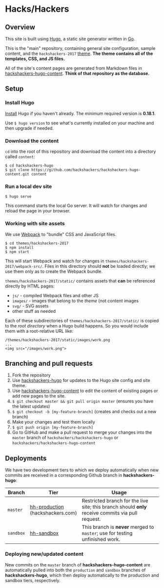 # Hacks/Hackers

## Overview

This site is built using [Hugo](https://gohugo.io), a static site generator written in [Go](http://golang.org/).

This is the "main" repository, containing general site configuration, sample content, and the `hackshackers-2017` [theme](https://gohugo.io/themes/overview/). **The theme contains all of the templates, CSS, and JS files.**

All of the site's content pages are generated from Markdown files in [hackshackers-hugo-content](https://github.com/hackshackers/hackshackers-hugo-content). **Think of that repository as the database.**

## Setup

### Install Hugo

[Install](https://gohugo.io/overview/installing/) Hugo if you haven't already.
The minimum required version is **0.18.1**.

Use `$ hugo version` to see what's currently installed on your machine and then upgrade if needed.

### Download the content

`cd` into the root of this repository and download the content into a directory called `content`:

```
$ cd hackshackers-hugo
$ git clone https://github.com/hackshackers/hackshackers-hugo-content.git content
```

### Run a local dev site

```
$ hugo serve
```

This command starts the local Go server. It will watch for changes and reload the page in your browser.

### Working with site assets

We use [Webpack](https://webpack.github.io/) to "bundle" CSS and JavaScript files.

```
$ cd themes/hackshackers-2017
$ npm install
$ npm start
```

This will start Webpack and watch for changes in `themes/hackshackers-2017/webpack-src/`. Files in this directory should **not** be loaded directly; we use them only as to create the Webpack bundle.

`themes/hackshackers-2017/static/` contains assets that **can** be referenced directly by HTML pages:

* `js/` - compiled Webpack files and other JS
* `images/` - images that belong to the _theme_ (not content images
* `svg/` - SVG assets
* other stuff as needed

Each of these subdirectories of `themes/hackshackers-2017/static/` is copied to the _root directory_ when a Hugo build happens. So you would include them with a root-relative URL like:

```
/themes/hackshackers-2017/static/images/work.png
...
<img src="/images/work.png">
```

## Branching and pull requests

1. Fork the repository
  1. Use [hackshackers-hugo](https://github.com/hackshackers/hackshackers-hugo) for updates to the Hugo site config and site theme.
  1. Use [hackshackers-hugo-content](https://github.com/hackshackers/hackshackers-hugo-content) to edit the content of existing pages or add new pages to the site.
1. `$ git checkout master && git pull origin master` (ensures you have the latest updates)
1. `$ git checkout -b [my-feature-branch]` (creates and checks out a new branch)
1. Make your changes and test them locally
1. `$ git push origin [my-feature-branch]`
1. Go to GitHub and make a pull request to merge your changes into the `master` branch of `hackshackers/hackshackers-hugo` or `hackshackers/hackshackers-hugo-content`

## Deployments

We have two development tiers to which we deploy automatically when new commits are received in a corresponding Github branch in **hackshackers-hugo**:

| Branch     | Tier          | Usage |
|------------|---------------|-------|
| `master` | [hh-production](http://hh-production.s3-website-us-west-2.amazonaws.com/)<br>(hackshackers.com) | Restricted branch for the live site; this branch should **only** receive commits via pull request. |
| `sandbox`    | [hh-sandbox](http://hh-sandbox.s3-website-us-west-2.amazonaws.com/) | This branch is **never** merged to `master`; use for testing unfinished work. |

### Deploying new/updated content

New commits on the `master` branch of **hackshackers-hugo-content** are automatically pulled into both the `production` and `sandbox` branches of **hackshackers-hugo**, which then deploy automatically to the production and sandbox tiers, respectively.
